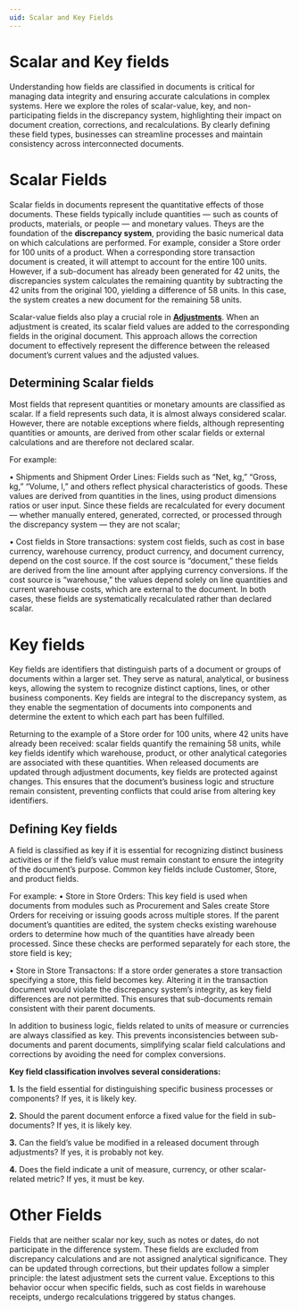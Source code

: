 ```yaml
---
uid: Scalar and Key Fields
---
```


# Scalar and Key fields

Understanding how fields are classified in documents is critical for managing data integrity and ensuring accurate calculations in complex systems. Here we explore the roles of scalar-value, key, and non-participating fields in the discrepancy system, highlighting their impact on document creation, corrections, and recalculations. By clearly defining these field types, businesses can streamline processes and maintain consistency across interconnected documents.

# Scalar Fields
Scalar fields in documents represent the quantitative effects of those documents. These fields typically include quantities — such as counts of products, materials, or people — and monetary values. Theys are the foundation of the <b>discrepancy system</b>, providing the basic numerical data on which calculations are performed.
For example, consider a Store order for 100 units of a product. When a corresponding store transaction document is created, it will attempt to account for the entire 100 units. However, if a sub-document has already been generated for 42 units, the discrepancies system calculates the remaining quantity by subtracting the 42 units from the original 100, yielding a difference of 58 units. In this case, the system creates a new document for the remaining 58 units. 

Scalar-value fields also play a crucial role in [<b>Adjustments</b>](adjustments.md). When an adjustment is created, its scalar field values are added to the corresponding fields in the original document. This approach allows the correction document to effectively represent the difference between the released document’s current values and the adjusted values. 

## Determining Scalar fields
Most fields that represent quantities or monetary amounts are classified as scalar. If a field represents such data, it is almost always considered scalar. However, there are notable exceptions where fields, although representing quantities or amounts, are derived from other scalar fields or external calculations and are therefore not declared scalar.

For example:

•	Shipments and Shipment Order Lines: Fields such as “Net, kg,” “Gross, kg,” “Volume, l,” and others reflect physical characteristics of goods. These values are derived from quantities in the lines, using product dimensions ratios or user input. Since these fields are recalculated for every document — whether manually entered, generated, corrected, or processed through the discrepancy system — they are not scalar;

•	Cost fields in Store transactions: system cost fields, such as cost in base currency, warehouse currency, product currency, and document currency, depend on the cost source. If the cost source is “document,” these fields are derived from the line amount after applying currency conversions. If the cost source is “warehouse,” the values depend solely on line quantities and current warehouse costs, which are external to the document. In both cases, these fields are systematically recalculated rather than declared scalar.

# Key fields
Key fields are identifiers that distinguish parts of a document or groups of documents within a larger set. They serve as natural, analytical, or business keys, allowing the system to recognize distinct captions, lines, or other business components. Key fields are integral to the discrepancy system, as they enable the segmentation of documents into components and determine the extent to which each part has been fulfilled.

Returning to the example of a Store order for 100 units, where 42 units have already been received: scalar fields quantify the remaining 58 units, while key fields identify which warehouse, product, or other analytical categories are associated with these quantities. 
When released documents are updated through adjustment documents, key fields are protected against changes. This ensures that the document’s business logic and structure remain consistent, preventing conflicts that could arise from altering key identifiers.

## Defining Key fields
A field is classified as key if it is essential for recognizing distinct business activities or if the field’s value must remain constant to ensure the integrity of the document’s purpose. Common key fields include Customer, Store, and product fields.

For example:
•	Store in Store Orders: This key field is used when documents from modules such as Procurement and Sales create Store Orders for receiving or issuing goods across multiple stores. If the parent document’s quantities are edited, the system checks existing warehouse orders to determine how much of the quantities have already been processed. Since these checks are performed separately for each store, the store field is key;

•	Store in Store Transactons: If a store order generates a store transaction specifying a store, this field becomes key. Altering it in the transaction document would violate the discrepancy system’s integrity, as key field differences are not permitted. This ensures that sub-documents remain consistent with their parent documents.

In addition to business logic, fields related to units of measure or currencies are always classified as key. This prevents inconsistencies between sub-documents and parent documents, simplifying scalar field calculations and corrections by avoiding the need for complex conversions.

<b> Key field classification involves several considerations:</b>

**1.**	Is the field essential for distinguishing specific business processes or components? If yes, it is likely key.

**2.**	Should the parent document enforce a fixed value for the field in sub-documents? If yes, it is likely key.

**3.**	Can the field’s value be modified in a released document through adjustments? If yes, it is probably not key.

**4.**	Does the field indicate a unit of measure, currency, or other scalar-related metric? If yes, it must be key.

# Other Fields
Fields that are neither scalar nor key, such as notes or dates, do not participate in the difference system. These fields are excluded from discrepancy calculations and are not assigned analytical significance. They can be updated through corrections, but their updates follow a simpler principle: the latest adjustment sets the current value. Exceptions to this behavior occur when specific fields, such as cost fields in warehouse receipts, undergo recalculations triggered by status changes.
